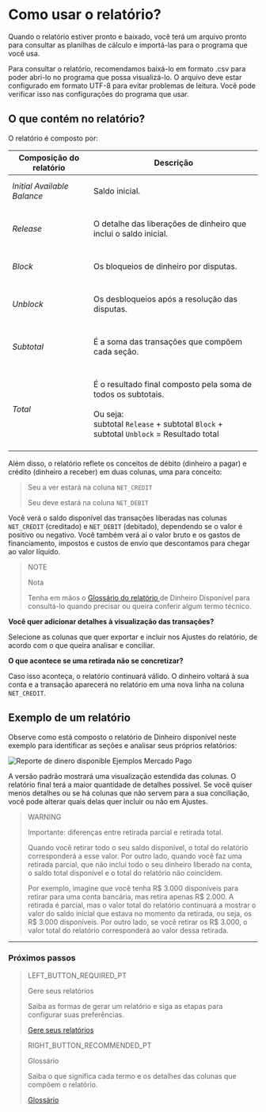
# Como usar o relatório?



Quando o relatório estiver pronto e baixado, você terá um arquivo pronto para consultar as planilhas de cálculo e importá-las para o programa que você usa.

Para consultar o relatório, recomendamos baixá-lo em formato .csv para poder abri-lo no programa que possa visualizá-lo. O arquivo deve estar configurado em formato UTF-8 para evitar problemas de leitura. 
Você pode verificar isso nas configurações do programa que usar.

## O que contém no relatório?

O relatório é composto por:

| Composição do relatório | Descrição |
| --- | --- |
| *Initial Available Balance* |<br/> Saldo inicial.<br/><br/>|
| *Release* |<br/> O detalhe das liberações de dinheiro que inclui o saldo inicial.<br/><br/> |
| *Block* | <br/>Os bloqueios de dinheiro por disputas.<br/><br/> |
| *Unblock* |<br/> Os desbloqueios após a resolução das disputas.<br/><br/>|
| *Subtotal* | <br/>É a soma das transações que compõem cada seção.<br/><br/>|
| *Total*| <br/> É o resultado final composto pela soma de todos os subtotais. <br/><br/>Ou seja:<br/> subtotal `Release` + subtotal `Block` + subtotal `Unblock` = Resultado total<br/><br/> |


Além disso, o relatório reflete os conceitos de débito (dinheiro a pagar) e crédito (dinheiro a receber) em duas colunas, uma para conceito:  

> Seu a ver estará na coluna `NET_CREDIT`
>
> Seu deve estará na coluna `NET_DEBIT`

Você verá o saldo disponível das transações liberadas nas colunas `NET_CREDIT` (creditado) e `NET_DEBIT` (debitado), dependendo se o valor é positivo ou negativo. Você também verá aí o valor bruto e os gastos de financiamento, impostos e custos de envio que descontamos para chegar ao valor líquido.

> NOTE
>
> Nota
>
> Tenha em mãos o [Glossário do relatório ](https://www.mercadopago[FAKER][URL][DOMAIN]/developers/pt/guides/manage-account/reports/available-money/glossary) de Dinheiro Disponível para consultá-lo quando precisar ou queira conferir algum termo técnico.

**Você quer adicionar detalhes à visualização das transações?**

Selecione as colunas que quer exportar e incluir nos Ajustes do relatório, de acordo com o que queira analisar e conciliar.

**O que acontece se uma retirada não se concretizar?**

Caso isso aconteça, o relatório continuará válido. O dinheiro voltará à sua conta e a transação aparecerá no relatório em uma nova linha na coluna `NET_CREDIT`.
 

## Exemplo de um relatório

Observe como está composto o relatório de Dinheiro disponível neste exemplo para identificar as seções e analisar seus próprios relatórios:

![Reporte de dinero disponible Ejemplos Mercado Pago](/images/manage-account/reports/examples-pt.png)

A versão padrão mostrará uma visualização estendida das colunas. O relatório final terá a maior quantidade de detalhes possível. Se você quiser menos detalhes ou se há colunas que não servem para a sua conciliação, você pode alterar quais delas quer incluir ou não em Ajustes.

> WARNING
>
> Importante: diferenças entre retirada parcial e retirada total.
>
> Quando você retirar todo o seu saldo disponível, o total do relatório corresponderá a esse valor. Por outro lado, quando você faz uma retirada parcial, que não inclui todo o seu dinheiro liberado na conta, o saldo total disponível e o total do relatório não coincidem.
>
>Por exemplo, imagine que você tenha R$ 3.000 disponíveis para retirar para uma conta bancária, mas retira apenas R$ 2.000. A retirada é parcial, mas o valor total do relatório continuará a mostrar o valor do saldo inicial que estava no momento da retirada, ou seja, os R$ 3.000 disponíveis. Por outro lado, se você retirar os R$ 3.000, o valor total do relatório corresponderá ao valor dessa retirada.

<hr/>

### Próximos passos

> LEFT_BUTTON_REQUIRED_PT
>
> Gere seus relatórios
>
> Saiba as formas de gerar um relatório e siga as etapas para configurar suas preferências.
>
> [Gere seus relatórios](https://www.mercadopago[FAKER][URL][DOMAIN]/developers/pt/guides/manage-account/reports/available-money/generate)

> RIGHT_BUTTON_RECOMMENDED_PT
>
> Glossário
>
> Saiba o que significa cada termo e os detalhes das colunas que compõem o relatório.
>
> [Glossário](https://www.mercadopago[FAKER][URL][DOMAIN]/developers/pt/guides/manage-account/reports/available-money/glossary)
